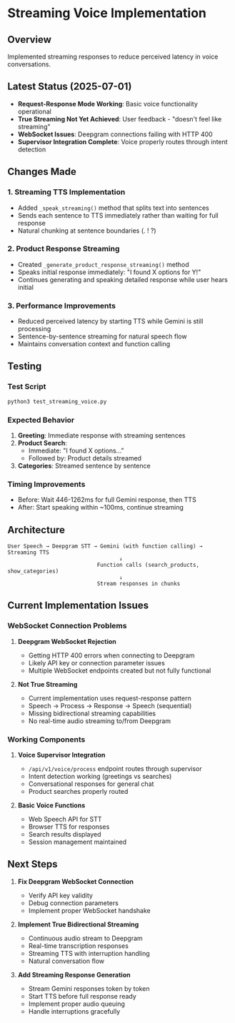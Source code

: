 # Streaming Voice Implementation

## Overview
Implemented streaming responses to reduce perceived latency in voice conversations.

## Latest Status (2025-07-01)
- **Request-Response Mode Working**: Basic voice functionality operational
- **True Streaming Not Yet Achieved**: User feedback - "doesn't feel like streaming"
- **WebSocket Issues**: Deepgram connections failing with HTTP 400
- **Supervisor Integration Complete**: Voice properly routes through intent detection

## Changes Made

### 1. Streaming TTS Implementation
- Added `_speak_streaming()` method that splits text into sentences
- Sends each sentence to TTS immediately rather than waiting for full response
- Natural chunking at sentence boundaries (. ! ?)

### 2. Product Response Streaming
- Created `_generate_product_response_streaming()` method
- Speaks initial response immediately: "I found X options for Y!"
- Continues generating and speaking detailed response while user hears initial

### 3. Performance Improvements
- Reduced perceived latency by starting TTS while Gemini is still processing
- Sentence-by-sentence streaming for natural speech flow
- Maintains conversation context and function calling

## Testing

### Test Script
```bash
python3 test_streaming_voice.py
```

### Expected Behavior
1. **Greeting**: Immediate response with streaming sentences
2. **Product Search**: 
   - Immediate: "I found X options..."
   - Followed by: Product details streamed
3. **Categories**: Streamed sentence by sentence

### Timing Improvements
- Before: Wait 446-1262ms for full Gemini response, then TTS
- After: Start speaking within ~100ms, continue streaming

## Architecture

```
User Speech → Deepgram STT → Gemini (with function calling) → Streaming TTS
                                   ↓
                            Function calls (search_products, show_categories)
                                   ↓
                            Stream responses in chunks
```

## Current Implementation Issues

### WebSocket Connection Problems
1. **Deepgram WebSocket Rejection**
   - Getting HTTP 400 errors when connecting to Deepgram
   - Likely API key or connection parameter issues
   - Multiple WebSocket endpoints created but not fully functional

2. **Not True Streaming**
   - Current implementation uses request-response pattern
   - Speech → Process → Response → Speech (sequential)
   - Missing bidirectional streaming capabilities
   - No real-time audio streaming to/from Deepgram

### Working Components
1. **Voice Supervisor Integration**
   - `/api/v1/voice/process` endpoint routes through supervisor
   - Intent detection working (greetings vs searches)
   - Conversational responses for general chat
   - Product searches properly routed

2. **Basic Voice Functions**
   - Web Speech API for STT
   - Browser TTS for responses
   - Search results displayed
   - Session management maintained

## Next Steps
1. **Fix Deepgram WebSocket Connection**
   - Verify API key validity
   - Debug connection parameters
   - Implement proper WebSocket handshake

2. **Implement True Bidirectional Streaming**
   - Continuous audio stream to Deepgram
   - Real-time transcription responses
   - Streaming TTS with interruption handling
   - Natural conversation flow

3. **Add Streaming Response Generation**
   - Stream Gemini responses token by token
   - Start TTS before full response ready
   - Implement proper audio queuing
   - Handle interruptions gracefully